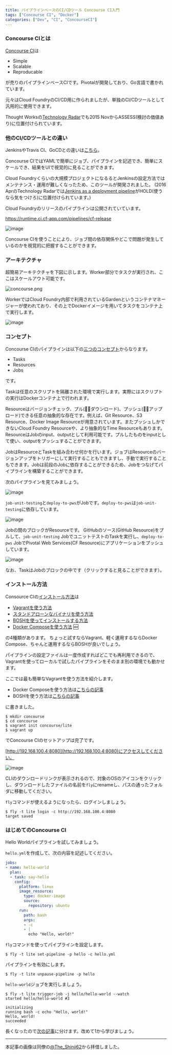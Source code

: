```yaml
---
title: パイプラインベースのCI/CDツール Concourse CI入門
tags: ["Concourse CI", "Docker"]
categories: ["Dev", "CI", "ConcourseCI"]
---
```


### Concourse CIとは
[Concourse CI](http://concourse.ci/index.html)は

* Simple
* Scalable
* Reproducable

が売りのパイプラインベースCIです。Pivotalが開発しており、Go言語で書かれています。

元々はCloud FoundryのCI/CD用に作られましたが、単独のCI/CDツールとして汎用的に使用できます。

Thought Worksの[Technology Radar](https://www.thoughtworks.com/radar/tools/concourse-ci)でも2015 NovからASSESS(検討の価値あり)に位置付けられています。

### 他のCI/CDツールとの違い
JenkinsやTravis CI、GoCDとの違いは[こちら](https://concourse.ci/concourse-vs.html)。

Concourse CIではYAMLで簡単にジョブ、パイプラインを記述でき、簡単にスケールでき、結果をUIで視覚的に見ることができます。

Cloud Foundryくらいの大規模プロジェクトになるるとJenkinsの設定方法ではメンテナンス・運用が難しくなったため、このツールが開発されました。
(2016 AprのTechnology Radarでは[Jenkins as a deployment pipeline](https://www.thoughtworks.com/radar/tools/jenkins-as-a-deployment-pipeline)がHOLD(使うなら気をつけろ)に位置付けられています。)

Cloud Foundryのリリースのパイプラインは公開されていています。

https://runtime.ci.cf-app.com/pipelines/cf-release

![image](https://qiita-image-store.s3.amazonaws.com/0/1852/4e14e419-5b1f-75f6-f623-6aac28c9788f.png)

Concourse CIを使うことにより、ジョブ間の依存関係やどこで問題が発生しているのかを視覚的に把握することができます。

### アーキテクチャ

超簡易アーキテクチャを下図に示します。Worker部分でタスクが実行され、ここはスケールアウト可能です。

![concourse.png](https://qiita-image-store.s3.amazonaws.com/0/1852/dd700397-abce-750a-6292-297ad944b18e.png)

WorkerではCloud Foundry内部で利用されているGardenというコンテナマネージャーが使われており、その上でDockerイメージを用いてタスクをコンテナ上で実行します。

![image](https://qiita-image-store.s3.amazonaws.com/0/1852/5a84ee12-2dec-c1f2-863e-1e5650731717.png)

### コンセプト
Concourse CIのパイプラインは以下の[三つのコンセプト](https://concourse.ci/concepts.html)からなります。

* Tasks
* Resources
* Jobs

です。

Taskは任意のスクリプトを隔離された環境で実行します。実際にはスクリプトの実行はDockerコンテナ上で行われます。

Resourceはバージョンチェック、プル(≒ダウンロード)、プッシュ(≒アップロード)できる任意の抽象的な存在です。例えば、Git Resource、S3 Resource、Docker Image Resourceが用意されています。またプッシュしかできないCloud Foundry Resourceや、より抽象的なTime Resourceもあります。
ResourceはJobのinput、outputとして利用可能です。プルしたものをinputとして使い、outputをプッシュすることができます。

JobはResourceとTaskを組み合わせ何かを行います。ジョブはResourceのバージョンアップをトリガーにして実行することもできますし、手動で実行することもできます。Jobは前段のJobに依存することができるため、Jobをつなげてパイプラインを構築することができます。

次のパイプラインを見てみましょう。

![image](https://qiita-image-store.s3.amazonaws.com/0/1852/75558f4b-efd3-6723-bd2e-c7b15c86ee21.png)

`job-unit-testing`と`deploy-to-pws`がJobです。`deploy-to-pws`は`job-unit-testing`に依存しています。

![image](https://qiita-image-store.s3.amazonaws.com/0/1852/4af9d207-cce3-b2d5-e54e-4d1357786a77.png)

Jobの間のブロックがResourceです。
GitHubのソース(GitHub Resource)をプルして、`job-unit-testing` JobでユニットテストのTaskを実行し、`deploy-to-pws` JobでPivotal Web Services(CF Resource)にアプリケーションをプッシュしています。

![image](https://qiita-image-store.s3.amazonaws.com/0/1852/88f68094-4fd5-6f47-59f7-5dca3cc42dda.png)

なお、TaskはJobのブロックの中です（クリックすると見ることができます）。


### インストール方法

Consource CIの[インストール方法](https://concourse.ci/installing.html)は

* [Vagrantを使う方法](https://concourse.ci/vagrant.html)
* [スタンドアローンなバイナリを使う方法](https://concourse.ci/binaries.html)
* [BOSHを使ってインストールする方法](https://concourse.ci/clusters-with-bosh.html)
* [Docker Composeを使う方法](http://concourse.ci/docker-repository.html) 🆕

の4種類があります。
ちょっと試すならVagrant、軽く運用するならDocker Compose、ちゃんと運用するならBOSHが良いでしょう。

パイプラインの設定ファイルは一度作成すればどこでも再利用できるので、Vagrantを使ってローカルで試したパイプラインをそのまま別の環境でも動かせます。

ここでは最も簡単なVagrantを使う方法を紹介します。

* Docker Composeを使う方法は[こちらの記事](https://blog.ik.am/entries/388)
* BOSHを使う方法は[こちらの記事](https://blog.ik.am/entries/383)

に書きました。

``` console
$ mkdir concourse
$ cd concourse
$ vagrant init concourse/lite
$ vagrant up
```

でConcourse CIのセットアップは完了です。

[http://192.168.100.4:8080](http://192.168.100.4:8080)にアクセスしてください。

![image](https://qiita-image-store.s3.amazonaws.com/0/1852/5879dbc5-0442-95a4-5373-907dced86a6e.png)

CLIのダウンロードリンクが表示されるので、対象のOSのアイコンをクリックし、ダウンロードしたファイルの名前を`fly`にrenameし、パスの通ったフォルダに移動してください。

`fly`コマンドが使えるようになったら、ログインしましょう。

``` console
$ fly -t lite login -c http://192.168.100.4:8080
target saved
```

### はじめてのConcourse CI

Hello Worldパイプラインを試してみましょう。

`hello.yml`を作成して、次の内容を記述してください。

``` yml
jobs:
- name: hello-world
  plan:
  - task: say-hello
    config:
      platform: linux
      image_resource:
        type: docker-image
        source:
          repository: ubuntu
      run:
        path: bash
        args: 
        - -c
        - |
          echo "Hello, world!"
```

`fly`コマンドを使ってパイプラインを設定します。

```
$ fly -t lite set-pipeline -p hello -c hello.yml
```

パイプラインを有効にします。

```
$ fly -t lite unpause-pipeline -p hello
```

`hello-world`ジョブを実行しましょう。

```
$ fly -t lite trigger-job -j hello/hello-world --watch
started hello/hello-world #3

initializing
running bash -c echo "Hello, world!"
Hello, world!
succeeded
```

長くなったので[次の記事](https://blog.ik.am/entries/380)に分けます。改めて1から学びましょう。

---

本記事の画像は同僚の[@The_Shinji62](https://twitter.com/The_Shinji62)から拝借しました。
